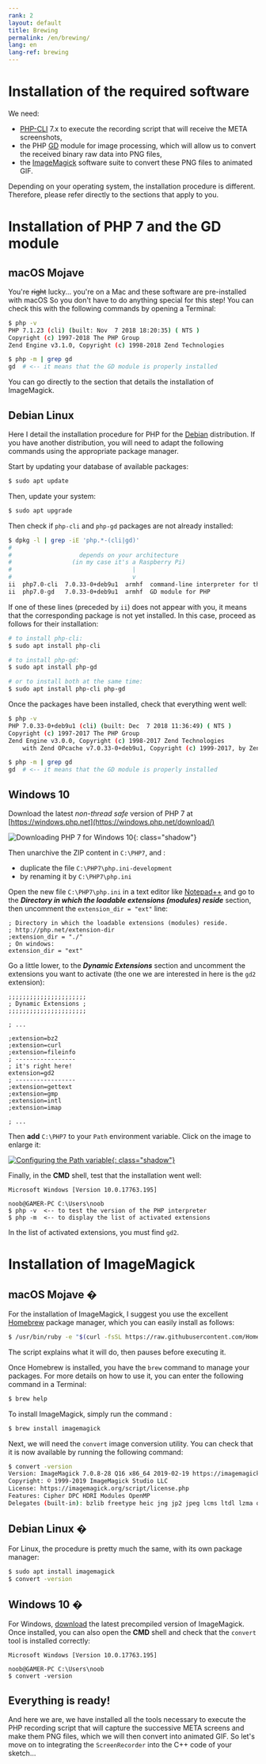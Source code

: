 ```yaml
---
rank: 2
layout: default
title: Brewing
permalink: /en/brewing/
lang: en
lang-ref: brewing
---
```


# Installation of the required software

We need:

- [PHP-CLI](http://php.net/manual/en/features.commandline.php) 7.x to execute the recording script that will receive the META screenshots,
- the PHP [GD](http://php.net/manual/en/book.image.php) module for image processing, which will allow us to convert the received binary raw data into PNG files,
- the [ImageMagick](https://www.imagemagick.org/) software suite to convert these PNG files to animated GIF.

Depending on your operating system, the installation procedure is different. Therefore, please refer directly to the sections that apply to you.


# Installation of PHP 7 and the GD module

## macOS Mojave

You're ~~right~~ lucky... you're on a Mac <i class="fab fa-apple"></i> and these software are pre-installed with macOS <i class="far fa-smile"></i> So you don't have to do anything special for this step! You can check this with the following commands by opening a Terminal:

```bash
$ php -v
PHP 7.1.23 (cli) (built: Nov  7 2018 18:20:35) ( NTS )
Copyright (c) 1997-2018 The PHP Group
Zend Engine v3.1.0, Copyright (c) 1998-2018 Zend Technologies

$ php -m | grep gd
gd  # <-- it means that the GD module is properly installed
```

You can go directly to the section that details the installation of ImageMagick.


## Debian Linux

Here I detail the installation procedure for PHP for the [Debian](https://www.debian.org/) distribution. If you have another distribution, you will need to adapt the following commands using the appropriate package manager.

Start by updating your database of available packages:

```bash
$ sudo apt update
```

Then, update your system:

```bash
$ sudo apt upgrade
```

Then check if `php-cli` and `php-gd` packages are not already installed:

```bash
$ dpkg -l | grep -iE 'php.*-(cli|gd)'
#
#                   depends on your architecture
#                 (in my case it's a Raspberry Pi)
#                                  |
#                                  v
ii  php7.0-cli  7.0.33-0+deb9u1  armhf  command-line interpreter for the PHP scripting language
ii  php7.0-gd   7.0.33-0+deb9u1  armhf  GD module for PHP
```

If one of these lines (preceded by `ii`) does not appear with you, it means that the corresponding package is not yet installed. In this case, proceed as follows for their installation:

```bash
# to install php-cli:
$ sudo apt install php-cli

# to install php-gd:
$ sudo apt install php-gd

# or to install both at the same time:
$ sudo apt install php-cli php-gd
```

Once the packages have been installed, check that everything went well:

```bash
$ php -v
PHP 7.0.33-0+deb9u1 (cli) (built: Dec  7 2018 11:36:49) ( NTS )
Copyright (c) 1997-2017 The PHP Group
Zend Engine v3.0.0, Copyright (c) 1998-2017 Zend Technologies
    with Zend OPcache v7.0.33-0+deb9u1, Copyright (c) 1999-2017, by Zend Technologies

$ php -m | grep gd
gd  # <-- it means that the GD module is properly installed
```


## Windows 10

<!-- procedure found on: http://kizu514.com/blog/install-php7-and-composer-on-windows-10/ -->

Download the latest *non-thread safe* version of PHP 7 at [https://windows.php.net](https://windows.php.net/download/)

![Downloading PHP 7 for Windows 10](../../assets/figures/windows-php7-download.png){: class="shadow"}

Then unarchive the ZIP content in `C:\PHP7`, and :

- duplicate the file `C:\PHP7\php.ini-development`
- by renaming it by `C:\PHP7\php.ini`

Open the new file `C:\PHP7\php.ini` in a text editor like [Notepad++](https://notepad-plus-plus.org/en/) and go to the ***Directory in which the loadable extensions (modules) reside*** section, then uncomment the `extension_dir = "ext"` line:

```
; Directory in which the loadable extensions (modules) reside.
; http://php.net/extension-dir
;extension_dir = "./"
; On windows:
extension_dir = "ext"
```

Go a little lower, to the ***Dynamic Extensions*** section and uncomment the extensions you want to activate (the one we are interested in here is the `gd2` extension):

```
;;;;;;;;;;;;;;;;;;;;;;
; Dynamic Extensions ;
;;;;;;;;;;;;;;;;;;;;;;

; ...

;extension=bz2
;extension=curl
;extension=fileinfo
; -----------------
; it's right here!
extension=gd2
; -----------------
;extension=gettext
;extension=gmp
;extension=intl
;extension=imap

; ...
```

Then **add** `C:\PHP7` to your `Path` environment variable.
Click on the image to enlarge it:

[![Configuring the Path variable][image]{: class="shadow"}][image]

[image]: ../../assets/figures/php7-windows-path.png

Finally, in the **CMD** shell, test that the installation went well:

```
Microsoft Windows [Version 10.0.17763.195]

noob@GAMER-PC C:\Users\noob
$ php -v  <-- to test the version of the PHP interpreter
$ php -m  <-- to display the list of activated extensions
```

In the list of activated extensions, you must find `gd2`.

# Installation of ImageMagick

<!-- j'utilise ici un caractère spécial invisible pour distinguer les titres de sections     -->
<!-- définis avec les mêmes chaînes de caractères, de façon à ce que la table des matières,  -->
<!-- qui est gérée par un code JavaScript pour automatiser le scolling sur la page, ne les   -->
<!-- confonde pas !                                                                          -->

## macOS Mojave &#0;

For the installation of ImageMagick, I suggest you use the excellent [Homebrew](https://brew.sh/index_fr) package manager, which you can easily install as follows:

```bash
$ /usr/bin/ruby -e "$(curl -fsSL https://raw.githubusercontent.com/Homebrew/install/master/install)"
```

The script explains what it will do, then pauses before executing it.

Once Homebrew is installed, you have the `brew` command to manage your packages. For more details on how to use it, you can enter the following command in a Terminal:

```bash
$ brew help
```

To install ImageMagick, simply run the command :

```bash
$ brew install imagemagick
```

Next, we will need the `convert` image conversion utility. You can check that it is now available by running the following command:

```bash
$ convert -version
Version: ImageMagick 7.0.8-28 Q16 x86_64 2019-02-19 https://imagemagick.org
Copyright: © 1999-2019 ImageMagick Studio LLC
License: https://imagemagick.org/script/license.php
Features: Cipher DPC HDRI Modules OpenMP
Delegates (built-in): bzlib freetype heic jng jp2 jpeg lcms ltdl lzma openexr png tiff webp xml zlib
```


## Debian Linux &#0;

For Linux, the procedure is pretty much the same, with its own package manager:

```bash
$ sudo apt install imagemagick
$ convert -version
```


## Windows 10 &#0;

For Windows, [download](https://www.imagemagick.org/script/download.php#windows) the latest precompiled version of ImageMagick. Once installed, you can also open the **CMD** shell and check that the `convert` tool is installed correctly:

```
Microsoft Windows [Version 10.0.17763.195]

noob@GAMER-PC C:\Users\noob
$ convert -version
```


## Everything is ready!

And here we are, we have installed all the tools necessary to execute the PHP recording script that will capture the successive META screens and make them PNG files, which we will then convert into animated GIF. So let's move on to integrating the `ScreenRecorder` into the C++ code of your sketch...